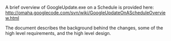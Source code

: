 A brief overview of GoogleUpdate.exe on a Schedule is provided here: http://omaha.googlecode.com/svn/wiki/GoogleUpdateOnAScheduleOverview.html

The document describes the background behind the changes, some of the high level requirements, and the high level design.